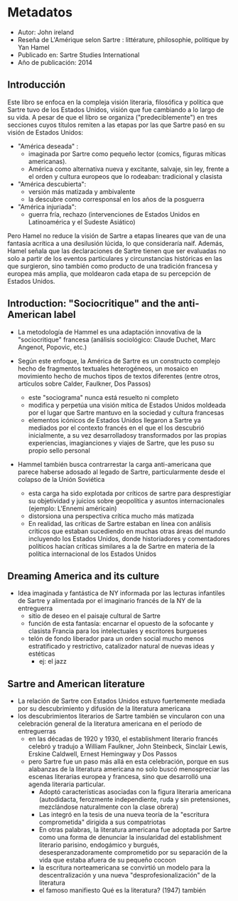 # Metadatos
- Autor: John ireland
- Reseña de L'Amérique selon Sartre : littérature, philosophie, politique by Yan Hamel
- Publicado en: Sartre Studies International
- Año de publicación: 2014

## Introducción
Este libro se enfoca en la compleja visión literaria, filosófica y politica que Sartre tuvo de los Estados Unidos, visión que fue cambiando a lo largo de su vida. A pesar de que el libro se organiza ("predeciblemente") en tres secciones cuyos títulos remiten a las etapas por las que Sartre pasó en su visión de Estados Unidos:

- "América deseada" : 
	- imaginada por Sartre como pequeño lector (comics, figuras míticas americanas). 
	- América como alternativa nueva y excitante, salvaje, sin ley, frente a el orden y cultura europeos que lo rodeaban: tradicional y clasista
- "América descubierta":
	- versión más matizada y ambivalente 
	- la descubre como corresponsal en los años de la posguerra
- "América injuriada": 
	- guerra fría, rechazo (intervenciones de Estados Unidos en Latinoamérica y el Sudeste Asiático)

Pero Hamel no reduce la visión de Sartre a etapas lineares que van de una fantasía acrítica a una desilusión lúcida, lo que consideraría naif. Además, Hamel señala que las declaraciones de Sartre tienen que ser evaluadas no solo a partir de los eventos particulares y circunstancias históricas en las que surgieron, sino también como producto de una tradición francesa y europea más amplia, que moldearon cada etapa de su percepción de Estados Unidos.

##  Introduction: "Sociocritique" and the anti-American label
- La metodología de Hammel es una adaptación innovativa de la "sociocritique"  francesa (análisis sociológico: Claude Duchet, Marc Angenot, Popovic, etc.)
- Según este enfoque, la América de Sartre es un constructo complejo hecho de fragmentos textuales heterogéneos, un mosaico en movimiento hecho de muchos tipos de textos diferentes (entre otros, artículos sobre Calder, Faulkner, Dos Passos)
	- este "sociograma" nunca está resuelto ni completo
	- modifica y perpetúa una visión mítica de Estados Unidos moldeada por el lugar que Sartre mantuvo en la sociedad y cultura francesas
	- elementos icónicos de Estados Unidos llegaron a Sartre ya mediados por el contexto francés en el que el los descubrió inicialmente, a su vez desarrolladosy transformados por las propias experiencias, imagianciones y viajes de Sartre, que les puso su propio sello personal

- Hammel también busca contrarrestar la carga anti-americana que parece haberse adosado al legado de Sartre, particularmente desde el colapso de la Unión Soviética
	- esta carga ha sido explotada por críticos de sartre para desprestigiar su objetividad y juicios sobre geopolítica y asuntos internacionales (ejemplo: L'Ennemi américain)
	- distorsiona una perspectiva crítica mucho más matizada
	- En realidad, las críticas de Sartre estaban en línea con análisis críticos que estaban sucediendo en muchas otras áreas del mundo incluyendo los Estados Unidos, donde historiadores y comentadores políticos hacían críticas similares a la de Sartre en materia de la política internacional de los Estados Unidos

##  Dreaming America and its culture

- Idea imaginada y fantástica de NY informada por las lecturas infantiles de Sartre y alimentada por el imaginario francés de la NY de la entreguerra
	- sitio de deseo en el paisaje cultural de Sartre
	- función de esta fantasía: encarnar el opuesto de la sofocante y clasista Francia para los intelectuales y escritores burgueses
	- telón de fondo liberador para un orden social mucho menos estratificado y restrictivo, catalizador natural de nuevas ideas y estéticas
		- ej: el jazz

##  Sartre and American literature
- La relación de Sartre con Estados Unidos estuvo fuertemente mediada por su descubrimiento y difusión de la literatura americana
- los descubrimientos literarios de Sartre también se vincularon con una celebración general de la literatura americana en el período de entreguerras
	-  en las décadas de 1920 y 1930, el establishment literario francés celebró y tradujo a William Faulkner, John Steinbeck, Sinclair Lewis, Erskine Caldwell, Ernest Hemingway y Dos Passos
	-  pero Sartre fue un paso más allá en esta celebración, porque en sus alabanzas de la literatura americana no solo buscó menospreciar las escenas literarias europea y francesa, sino que desarrolló una agenda literaria particular. 
		-  Adoptó características asociadas con la figura literaria americana (autodidacta, ferozmente independiente, ruda y sin pretensiones, mezclándose naturalmente con la clase obrera)
		-  Las integró en la tesis de una nueva teoría de la "escritura comprometida" dirigida a sus compatriotas
		-  En otras palabras, la literatura americana fue adoptada por Sartre como una forma de denunciar la insularidad del establishment literario parisino, endogámico y burgués, desesperanzadoramente comprometido por su separación de la vida que estaba afuera de su pequeño cocoon
		-  la escritura norteamericana se convirtió un modelo para la descentralización y una nueva "desprofesionalización" de la literatura
		-  el famoso manifiesto Qué es la literatura? (1947) también 


